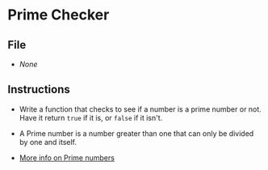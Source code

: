 # Prime Checker

## File

* *None*

## Instructions

* Write a function that checks to see if a number is a prime number or not. Have it return `true` if it is, or `false` if it isn't.

* A Prime number is a number greater than one that can only be divided by one and itself.

* [More info on Prime numbers](https://www.mathsisfun.com/prime_numbers.html)
